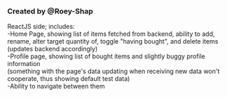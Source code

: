 ### Created by @Roey-Shap

ReactJS side; includes:\
  -Home Page, showing list of items fetched from backend, ability to add, rename, alter target quantity of, toggle "having bought", and delete items (updates backend accordingly)\
  -Profile page, showing list of bought items and slightly buggy profile information\
    (something with the page's data updating when receiving new data won't cooperate, thus showing default test data)\
  -Ability to navigate between them
